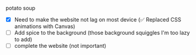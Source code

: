 potato soup

- [x] Need to make the website not lag on most device (✅ Replaced CSS animations with Canvas)
- [ ] Add spice to the background (those background squiggles I'm too lazy to add)
- [ ] complete the website (not important) 